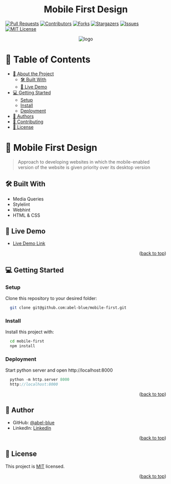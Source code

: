 <a name="readme-top"></a>

<h1 align="center"><b>Mobile First Design</b></h1>

[![Pull Requests][pr-shield]][pr-url]
[![Contributors][contributors-shield]][contributors-url]
[![Forks][forks-shield]][forks-url]
[![Stargazers][stars-shield]][stars-url]
[![Issues][issues-shield]][issues-url]
[![MIT License][license-shield]][license-url]

<div align="center">
  <img src="https://webrain.com.br/wp-content/uploads/2018/03/mobile-first-webrain.jpg" alt="logo"/>
  <br/>

</div>

<!-- TABLE OF CONTENTS -->

# 📗 Table of Contents

- [📖 About the Project](#about-project)
  - [🛠 Built With](#built-with)
  - [🚀 Live Demo](#live-demo)
- [💻 Getting Started](#getting-started)
  - [Setup](#setup)
  - [Install](#install)
  - [Deployment](#triangular_flag_on_post-deployment)
- [👥 Authors](#authors)
- [🤝 Contributing](#contributing)
- [📝 License](#license)

<!-- PROJECT DESCRIPTION -->

# 📖 Mobile First Design <a name="about-project"></a>

> Approach to developing websites in which the mobile-enabled version of the website is given priority over its desktop version

## 🛠 Built With <a name="built-with"></a>

- Media Queries
- Stylelint
- Webhint
- HTML & CSS

<!-- LIVE DEMO -->

## 🚀 Live Demo <a name="live-demo"></a>

- [Live Demo Link](https://abel-blue.github.io/mobile-first/)

<p align="right">(<a href="#readme-top">back to top</a>)</p>

<!-- GETTING STARTED -->

## 💻 Getting Started <a name="getting-started"></a>

### Setup

Clone this repository to your desired folder:

```sh
  git clone git@github.com:abel-blue/mobile-first.git
```

### Install

Install this project with:

```sh
  cd mobile-first
  npm install
```

### Deployment

Start python server and open http://localhost:8000

```c
  python -m http.server 8000
  http://localhost:8000
```

<p align="right">(<a href="#readme-top">back to top</a>)</p>

<!-- AUTHORS -->

## 👤 Author <a name="authors"></a>

- GitHub: [@abel-blue](https://github.com/abel-blue)
- LinkedIn: [LinkedIn](https://www.linkedin.com/in/abel-mitiku-2b95bb215/)

<p align="right">(<a href="#readme-top">back to top</a>)</p>

<!-- LICENSE -->

## 📝 License <a name="license"></a>

This project is [MIT](./MIT.md) licensed.

<p align="right">(<a href="#readme-top">back to top</a>)</p>

<!-- MARKDOWN LINKS & IMAGES -->

[pr-shield]: https://img.shields.io/github/issues-pr/abel-blue/mobile-first?style=for-the-badge&logo=fork&labelColor=9F2B68
[pr-url]: https://github.com/abel-blue/mobile-first

<!--  -->

[forks-shield]: https://img.shields.io/github/forks/abel-blue/mobile-first?style=for-the-badge&logo=fork&labelColor=bb0000
[forks-url]: https://github.com/abel-blue/mobile-first

<!--  -->

[contributors-shield]: https://img.shields.io/github/contributors/abel-blue/mobile-first.svg?style=for-the-badge&logo=contributors&labelColor=008c9e
[contributors-url]: https://github.com/abel-blue/mobile-first/graphs/contributors

<!--  -->

[stars-shield]: https://img.shields.io/github/stars/abel-blue/mobile-first?style=for-the-badge&logo=stars&labelColor=bada55
[stars-url]: https://github.com/abel-blue/mobile-first/stargazers

<!--  -->

[issues-shield]: https://img.shields.io/github/issues/othneildrew/Best-README-Template.svg?style=for-the-badge&logo=issues&labelColor=bada55
[issues-url]: https://github.com/abel-blue/mobile-first/issues

<!--  -->

[license-shield]: https://img.shields.io/github/license/abel-blue/mobile-first?style=for-the-badge&logo=license&labelColor=3500d3
[license-url]: https://github.com/abel-blue/mobile-first/blob/main/MIT.md

<!--  -->
